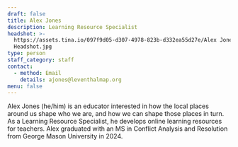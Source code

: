 ```yaml
---
draft: false
title: Alex Jones
description: Learning Resource Specialist
headshot: >-
  https://assets.tina.io/097f9d05-d307-4978-823b-d332ea55d27e/Alex Jones
  Headshot.jpg
type: person
staff_category: staff
contact:
  - method: Email
    details: ajones@leventhalmap.org
menu: false
---
```


Alex Jones (he/him) is an educator interested in how the local places around us shape who we are, and how we can shape those places in turn. As a Learning Resource Specialist, he develops online learning resources for teachers. Alex graduated with an MS in Conflict Analysis and Resolution from George Mason University in 2024.
